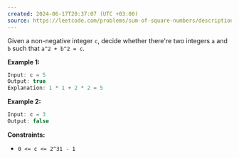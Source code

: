 ```yaml
---
created: 2024-06-17T20:37:07 (UTC +03:00)
source: https://leetcode.com/problems/sum-of-square-numbers/description/?envType=daily-question&envId=2024-06-17
---
```

Given a non-negative integer `c`, decide whether there're two integers `a` and `b` such that `a^2 + b^2 = c`.


**Example 1:**

``` Java
Input: c = 5
Output: true
Explanation: 1 * 1 + 2 * 2 = 5
```


**Example 2:**

``` Java
Input: c = 3
Output: false
```

**Constraints:**

-   `0 <= c <= 2^31 - 1`

